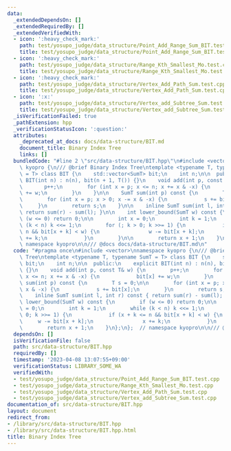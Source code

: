 ```yaml
---
data:
  _extendedDependsOn: []
  _extendedRequiredBy: []
  _extendedVerifiedWith:
  - icon: ':heavy_check_mark:'
    path: test/yosupo_judge/data_structure/Point_Add_Range_Sum_BIT.test.cpp
    title: test/yosupo_judge/data_structure/Point_Add_Range_Sum_BIT.test.cpp
  - icon: ':heavy_check_mark:'
    path: test/yosupo_judge/data_structure/Range_Kth_Smallest_Mo.test.cpp
    title: test/yosupo_judge/data_structure/Range_Kth_Smallest_Mo.test.cpp
  - icon: ':heavy_check_mark:'
    path: test/yosupo_judge/data_structure/Vertex_Add_Path_Sum.test.cpp
    title: test/yosupo_judge/data_structure/Vertex_Add_Path_Sum.test.cpp
  - icon: ':x:'
    path: test/yosupo_judge/data_structure/Vertex_add_Subtree_Sum.test.cpp
    title: test/yosupo_judge/data_structure/Vertex_add_Subtree_Sum.test.cpp
  _isVerificationFailed: true
  _pathExtension: hpp
  _verificationStatusIcon: ':question:'
  attributes:
    _deprecated_at_docs: docs/data-structure/BIT.md
    document_title: Binary Index Tree
    links: []
  bundledCode: "#line 2 \"src/data-structure/BIT.hpp\"\n#include <vector>\nnamespace\
    \ kyopro {\n/// @brief Binary Index Tree\ntemplate <typename T, typename SumT\
    \ = T> class BIT {\n    std::vector<SumT> bit;\n    int n;\n\n  public:\n    explicit\
    \ BIT(int n) : n(n), bit(n + 1, T()) {}\n    void add(int p, const T& w) {\n \
    \       p++;\n        for (int x = p; x <= n; x += x & -x) {\n            bit[x]\
    \ += w;\n        }\n    }\n\n    SumT sum(int p) const {\n        T s = 0;\n\n\
    \        for (int x = p; x > 0; x -= x & -x) {\n            s += bit[x];\n   \
    \     }\n        return s;\n    }\n\n    inline SumT sum(int l, int r) const {\
    \ return sum(r) - sum(l); }\n\n    int lower_bound(SumT w) const {\n        if\
    \ (w <= 0) return 0;\n\n        int x = 0;\n        int k = 1;\n        while\
    \ (k < n) k <<= 1;\n        for (; k > 0; k >>= 1) {\n            if (x + k <=\
    \ n && bit[x + k] < w) {\n                w -= bit[x + k];\n                x\
    \ += k;\n            }\n        }\n\n        return x + 1;\n    }\n};\n};  //\
    \ namespace kyopro\n\n/// @docs docs/data-structure/BIT.md\n"
  code: "#pragma once\n#include <vector>\nnamespace kyopro {\n/// @brief Binary Index\
    \ Tree\ntemplate <typename T, typename SumT = T> class BIT {\n    std::vector<SumT>\
    \ bit;\n    int n;\n\n  public:\n    explicit BIT(int n) : n(n), bit(n + 1, T())\
    \ {}\n    void add(int p, const T& w) {\n        p++;\n        for (int x = p;\
    \ x <= n; x += x & -x) {\n            bit[x] += w;\n        }\n    }\n\n    SumT\
    \ sum(int p) const {\n        T s = 0;\n\n        for (int x = p; x > 0; x -=\
    \ x & -x) {\n            s += bit[x];\n        }\n        return s;\n    }\n\n\
    \    inline SumT sum(int l, int r) const { return sum(r) - sum(l); }\n\n    int\
    \ lower_bound(SumT w) const {\n        if (w <= 0) return 0;\n\n        int x\
    \ = 0;\n        int k = 1;\n        while (k < n) k <<= 1;\n        for (; k >\
    \ 0; k >>= 1) {\n            if (x + k <= n && bit[x + k] < w) {\n           \
    \     w -= bit[x + k];\n                x += k;\n            }\n        }\n\n\
    \        return x + 1;\n    }\n};\n};  // namespace kyopro\n\n/// @docs docs/data-structure/BIT.md"
  dependsOn: []
  isVerificationFile: false
  path: src/data-structure/BIT.hpp
  requiredBy: []
  timestamp: '2023-04-08 13:07:55+09:00'
  verificationStatus: LIBRARY_SOME_WA
  verifiedWith:
  - test/yosupo_judge/data_structure/Point_Add_Range_Sum_BIT.test.cpp
  - test/yosupo_judge/data_structure/Range_Kth_Smallest_Mo.test.cpp
  - test/yosupo_judge/data_structure/Vertex_Add_Path_Sum.test.cpp
  - test/yosupo_judge/data_structure/Vertex_add_Subtree_Sum.test.cpp
documentation_of: src/data-structure/BIT.hpp
layout: document
redirect_from:
- /library/src/data-structure/BIT.hpp
- /library/src/data-structure/BIT.hpp.html
title: Binary Index Tree
---
```

